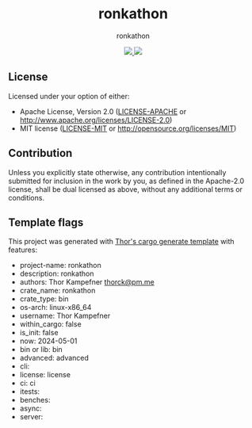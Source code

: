 <h1 align="center">
  ronkathon
</h1>

<p align="center">
  ronkathon
</p>

<div align="center">
  <a href="https://x.com/cryptograthor">
    <img src="https://img.shields.io/badge/made_by_cryptograthor-black?style=flat&logo=undertale&logoColor=hotpink" />
    <!-- ![](https://img.shields.io/badge/made_by_cryptograthor-black?style=flat&logo=undertale&logoColor=hotpink) -->
  </a>
  <a href="https://github.com/thor314/ronkathon/actions">
    <!-- ![](https://github.com/thor314/ronkathon/actions/workflows/ci.yml/badge.svg) -->
    <img src="https://github.com/thor314/ronkathon/actions/workflows/ci.yml/badge.svg" />
  </a>
  <!-- [![crates.io](https://img.shields.io/crates/v/ronkathon.svg)](https://crates.io/crates/ronkathon) -->
  <!-- [![Documentation](https://docs.rs/ronkathon/badge.svg)](https://docs.rs/ronkathon) -->
  </div>

## License
Licensed under your option of either:
- Apache License, Version 2.0 ([LICENSE-APACHE](LICENSE-APACHE) or http://www.apache.org/licenses/LICENSE-2.0)
- MIT license ([LICENSE-MIT](LICENSE-MIT) or http://opensource.org/licenses/MIT)

## Contribution
Unless you explicitly state otherwise, any contribution intentionally submitted
for inclusion in the work by you, as defined in the Apache-2.0 license, shall be
dual licensed as above, without any additional terms or conditions.
## Template flags
This project was generated with [Thor's cargo generate template](https://github.com/thor314/tk-cargo-generate/) with features:
- project-name: ronkathon
- description:  ronkathon
- authors:      Thor Kampefner <thorck@pm.me>
- crate_name:   ronkathon
- crate_type:   bin
- os-arch:      linux-x86_64
- username:     Thor Kampefner
- within_cargo: false
- is_init:      false
- now:          2024-05-01
- bin or lib:   bin 
- advanced:     advanced 
- cli:         
- license:      license 
- ci:           ci 
- itests:      
- benches:     
- async:       
- server:      
